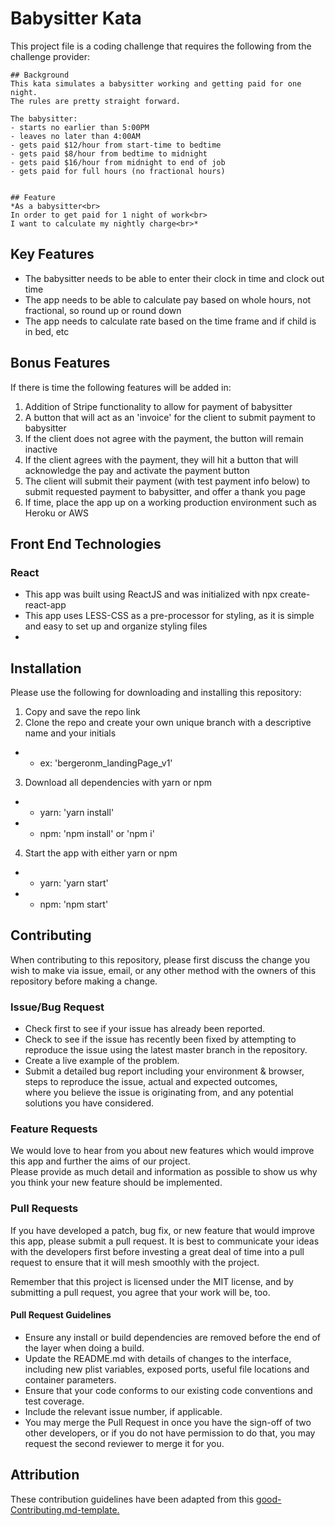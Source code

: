 # Babysitter Kata

This project file is a coding challenge that requires the following from the challenge provider:

```
## Background
This kata simulates a babysitter working and getting paid for one night.  
The rules are pretty straight forward.

The babysitter:
- starts no earlier than 5:00PM
- leaves no later than 4:00AM
- gets paid $12/hour from start-time to bedtime
- gets paid $8/hour from bedtime to midnight
- gets paid $16/hour from midnight to end of job
- gets paid for full hours (no fractional hours)


## Feature
*As a babysitter<br>
In order to get paid for 1 night of work<br>
I want to calculate my nightly charge<br>*
```
## Key Features
- The babysitter needs to be able to enter their clock in time and clock out time
- The app needs to be able to calculate pay based on whole hours, not fractional, so round up or round down
- The app needs to calculate rate based on the time frame and if child is in bed, etc

## Bonus Features

If there is time the following features will be added in:
1. Addition of Stripe functionality to allow for payment of babysitter
2. A button that will act as an 'invoice' for the client to submit payment to babysitter
3. If the client does not agree with the payment, the button will remain inactive
4. If the client agrees with the payment, they will hit a button that will acknowledge the pay and activate the payment button
5. The client will submit their payment (with test payment info below) to submit requested payment to babysitter, and offer a thank you page
6. If time, place the app up on a working production environment such as Heroku or AWS

## Front End Technologies

### React
- This app was built using ReactJS and was initialized with npx create-react-app
- This app uses LESS-CSS as a pre-processor for styling, as it is simple and easy to set up and organize styling files
- 

## Installation

Please use the following for downloading and installing this repository:

1. Copy and save the repo link
2. Clone the repo and create your own unique branch with a descriptive name and your initials
- - ex: 'bergeronm_landingPage_v1'
3. Download all dependencies with yarn or npm
- - yarn: 'yarn install'
- - npm: 'npm install' or 'npm i'
4. Start the app with either yarn or npm
- - yarn: 'yarn start'
- - npm: 'npm start'

## Contributing

When contributing to this repository, please first discuss the change you wish to make via issue, email, or any other method with the owners of this repository before making a change.

### Issue/Bug Request 

- Check first to see if your issue has already been reported.
- Check to see if the issue has recently been fixed by attempting to reproduce the issue using the latest master branch in the repository.
- Create a live example of the problem.
- Submit a detailed bug report including your environment & browser, steps to reproduce the issue, actual and expected outcomes,<br/> where you believe the issue is originating from, and any potential solutions you have considered.

### Feature Requests

We would love to hear from you about new features which would improve this app and further the aims of our project. <br/>Please provide as much detail and information as possible to show us why you think your new feature should be implemented.

### Pull Requests
If you have developed a patch, bug fix, or new feature that would improve this app, please submit a pull request. It is best to communicate your ideas with the developers first before investing a great deal of time into a pull request to ensure that it will mesh smoothly with the project.

Remember that this project is licensed under the MIT license, and by submitting a pull request, you agree that your work will be, too.

#### Pull Request Guidelines

- Ensure any install or build dependencies are removed before the end of the layer when doing a build.
- Update the README.md with details of changes to the interface, including new plist variables, exposed ports, useful file locations and container parameters.
- Ensure that your code conforms to our existing code conventions and test coverage.
- Include the relevant issue number, if applicable.
- You may merge the Pull Request in once you have the sign-off of two other developers, or if you do not have permission to do that, you may request the second reviewer to merge it for you.

## Attribution

These contribution guidelines have been adapted from this <a href="https://gist.github.com/PurpleBooth/b24679402957c63ec426">good-Contributing.md-template.</a>
